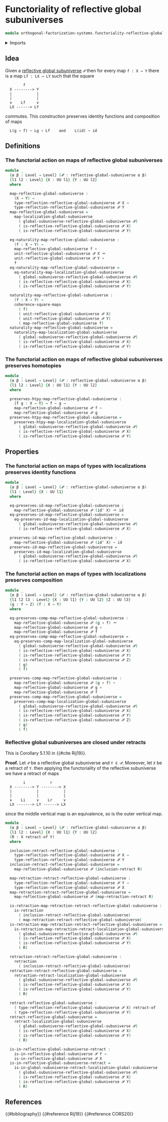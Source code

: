 # Functoriality of reflective global subuniverses

```agda
module orthogonal-factorization-systems.functoriality-reflective-global-subuniverses where
```

<details><summary>Imports</summary>

```agda
open import foundation.commuting-squares-of-maps
open import foundation.function-types
open import foundation.homotopies
open import foundation.identity-types
open import foundation.retractions
open import foundation.retracts-of-types
open import foundation.universe-levels

open import orthogonal-factorization-systems.functoriality-localizations-at-global-subuniverses
open import orthogonal-factorization-systems.reflective-global-subuniverses
```

</details>

## Idea

Given a
[reflective global subuniverse](orthogonal-factorization-systems.reflective-global-subuniverses.md)
`𝒫` then for every map `f : X → Y` there is a map `Lf : LX → LY` such that the
square

```text
        f
  X --------> Y
  |           |
  |           |
  ∨    Lf     ∨
  LX ------> LY
```

commutes. This construction preserves identity functions and composition of maps

```text
  L(g ∘ f) ~ Lg ∘ Lf    and    L(id) ~ id
```

## Definitions

### The functorial action on maps of reflective global subuniverses

```agda
module _
  {α β : Level → Level} (𝒫 : reflective-global-subuniverse α β)
  {l1 l2 : Level} {X : UU l1} {Y : UU l2}
  where

  map-reflective-global-subuniverse :
    (X → Y) →
    type-reflection-reflective-global-subuniverse 𝒫 X →
    type-reflection-reflective-global-subuniverse 𝒫 Y
  map-reflective-global-subuniverse =
    map-localization-global-subuniverse
      ( global-subuniverse-reflective-global-subuniverse 𝒫)
      ( is-reflective-reflective-global-subuniverse 𝒫 X)
      ( is-reflective-reflective-global-subuniverse 𝒫 Y)

  eq-naturality-map-reflective-global-subuniverse :
    (f : X → Y) →
    map-reflective-global-subuniverse f ∘
    unit-reflective-global-subuniverse 𝒫 X ＝
    unit-reflective-global-subuniverse 𝒫 Y ∘
    f
  eq-naturality-map-reflective-global-subuniverse =
    eq-naturality-map-localization-global-subuniverse
      ( global-subuniverse-reflective-global-subuniverse 𝒫)
      ( is-reflective-reflective-global-subuniverse 𝒫 X)
      ( is-reflective-reflective-global-subuniverse 𝒫 Y)

  naturality-map-reflective-global-subuniverse :
    (f : X → Y) →
    coherence-square-maps
      ( f)
      ( unit-reflective-global-subuniverse 𝒫 X)
      ( unit-reflective-global-subuniverse 𝒫 Y)
      ( map-reflective-global-subuniverse f)
  naturality-map-reflective-global-subuniverse =
    naturality-map-localization-global-subuniverse
      ( global-subuniverse-reflective-global-subuniverse 𝒫)
      ( is-reflective-reflective-global-subuniverse 𝒫 X)
      ( is-reflective-reflective-global-subuniverse 𝒫 Y)
```

### The functorial action on maps of reflective global subuniverses preserves homotopies

```agda
module _
  {α β : Level → Level} (𝒫 : reflective-global-subuniverse α β)
  {l1 l2 : Level} {X : UU l1} {Y : UU l2}
  where

  preserves-htpy-map-reflective-global-subuniverse :
    {f g : X → Y} → f ~ g →
    map-reflective-global-subuniverse 𝒫 f ~
    map-reflective-global-subuniverse 𝒫 g
  preserves-htpy-map-reflective-global-subuniverse =
    preserves-htpy-map-localization-global-subuniverse
      ( global-subuniverse-reflective-global-subuniverse 𝒫)
      ( is-reflective-reflective-global-subuniverse 𝒫 X)
      ( is-reflective-reflective-global-subuniverse 𝒫 Y)
```

## Properties

### The functorial action on maps of types with localizations preserves identity functions

```agda
module _
  {α β : Level → Level} (𝒫 : reflective-global-subuniverse α β)
  {l1 : Level} {X : UU l1}
  where

  eq-preserves-id-map-reflective-global-subuniverse :
    map-reflective-global-subuniverse 𝒫 (id' X) ＝ id
  eq-preserves-id-map-reflective-global-subuniverse =
    eq-preserves-id-map-localization-global-subuniverse
      ( global-subuniverse-reflective-global-subuniverse 𝒫)
      ( is-reflective-reflective-global-subuniverse 𝒫 X)

  preserves-id-map-reflective-global-subuniverse :
    map-reflective-global-subuniverse 𝒫 (id' X) ~ id
  preserves-id-map-reflective-global-subuniverse =
    preserves-id-map-localization-global-subuniverse
      ( global-subuniverse-reflective-global-subuniverse 𝒫)
      ( is-reflective-reflective-global-subuniverse 𝒫 X)
```

### The functorial action on maps of types with localizations preserves composition

```agda
module _
  {α β : Level → Level} (𝒫 : reflective-global-subuniverse α β)
  {l1 l2 l3 : Level} {X : UU l1} {Y : UU l2} {Z : UU l3}
  (g : Y → Z) (f : X → Y)
  where

  eq-preserves-comp-map-reflective-global-subuniverse :
    map-reflective-global-subuniverse 𝒫 (g ∘ f) ＝
    map-reflective-global-subuniverse 𝒫 g ∘
    map-reflective-global-subuniverse 𝒫 f
  eq-preserves-comp-map-reflective-global-subuniverse =
    eq-preserves-comp-map-localization-global-subuniverse
      ( global-subuniverse-reflective-global-subuniverse 𝒫)
      ( is-reflective-reflective-global-subuniverse 𝒫 X)
      ( is-reflective-reflective-global-subuniverse 𝒫 Y)
      ( is-reflective-reflective-global-subuniverse 𝒫 Z)
      ( g)
      ( f)

  preserves-comp-map-reflective-global-subuniverse :
    map-reflective-global-subuniverse 𝒫 (g ∘ f) ~
    map-reflective-global-subuniverse 𝒫 g ∘
    map-reflective-global-subuniverse 𝒫 f
  preserves-comp-map-reflective-global-subuniverse =
    preserves-comp-map-localization-global-subuniverse
      ( global-subuniverse-reflective-global-subuniverse 𝒫)
      ( is-reflective-reflective-global-subuniverse 𝒫 X)
      ( is-reflective-reflective-global-subuniverse 𝒫 Y)
      ( is-reflective-reflective-global-subuniverse 𝒫 Z)
      ( g)
      ( f)
```

### Reflective global subuniverses are closed under retracts

This is Corollary 5.1.10 in {{#cite Rij19}}.

**Proof.** Let `𝒫` be a reflective global subuniverse and `Y ∈ 𝒫`. Moreover, let
`X` be a retract of `Y`. then applying the functoriality of the reflective
subuniverse we have a retract of maps

```text
        i           r
  X --------> Y --------> X
  |           |           |
  |           |           |
  ∨    Li     ∨    Lr     ∨
  LX -------> LY ------> LX
```

since the middle vertical map is an equivalence, so is the outer vertical map.

```agda
module _
  {α β : Level → Level} (𝒫 : reflective-global-subuniverse α β)
  {l1 l2 : Level} {X : UU l1} {Y : UU l2}
  (R : X retract-of Y)
  where

  inclusion-retract-reflective-global-subuniverse :
    type-reflection-reflective-global-subuniverse 𝒫 X →
    type-reflection-reflective-global-subuniverse 𝒫 Y
  inclusion-retract-reflective-global-subuniverse =
    map-reflective-global-subuniverse 𝒫 (inclusion-retract R)

  map-retraction-retract-reflective-global-subuniverse :
    type-reflection-reflective-global-subuniverse 𝒫 Y →
    type-reflection-reflective-global-subuniverse 𝒫 X
  map-retraction-retract-reflective-global-subuniverse =
    map-reflective-global-subuniverse 𝒫 (map-retraction-retract R)

  is-retraction-map-retraction-retract-reflective-global-subuniverse :
    is-retraction
      ( inclusion-retract-reflective-global-subuniverse)
      ( map-retraction-retract-reflective-global-subuniverse)
  is-retraction-map-retraction-retract-reflective-global-subuniverse =
    is-retraction-map-retraction-retract-localization-global-subuniverse
      ( global-subuniverse-reflective-global-subuniverse 𝒫)
      ( is-reflective-reflective-global-subuniverse 𝒫 X)
      ( is-reflective-reflective-global-subuniverse 𝒫 Y)
      ( R)

  retraction-retract-reflective-global-subuniverse :
    retraction
      ( inclusion-retract-reflective-global-subuniverse)
  retraction-retract-reflective-global-subuniverse =
    retraction-retract-localization-global-subuniverse
      ( global-subuniverse-reflective-global-subuniverse 𝒫)
      ( is-reflective-reflective-global-subuniverse 𝒫 X)
      ( is-reflective-reflective-global-subuniverse 𝒫 Y)
      ( R)

  retract-reflective-global-subuniverse :
    ( type-reflection-reflective-global-subuniverse 𝒫 X) retract-of
    ( type-reflection-reflective-global-subuniverse 𝒫 Y)
  retract-reflective-global-subuniverse =
    retract-localization-global-subuniverse
      ( global-subuniverse-reflective-global-subuniverse 𝒫)
      ( is-reflective-reflective-global-subuniverse 𝒫 X)
      ( is-reflective-reflective-global-subuniverse 𝒫 Y)
      ( R)

  is-in-reflective-global-subuniverse-retract :
    is-in-reflective-global-subuniverse 𝒫 Y →
    is-in-reflective-global-subuniverse 𝒫 X
  is-in-reflective-global-subuniverse-retract =
    is-in-global-subuniverse-retract-localization-global-subuniverse
      ( global-subuniverse-reflective-global-subuniverse 𝒫)
      ( is-reflective-reflective-global-subuniverse 𝒫 X)
      ( is-reflective-reflective-global-subuniverse 𝒫 Y)
      ( R)
```

## References

{{#bibliography}} {{#reference Rij19}} {{#reference CORS20}}
